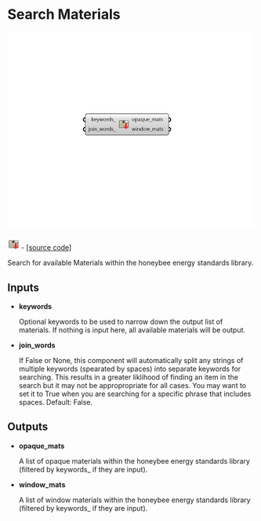 # Search Materials

![](../../.gitbook/assets/Search_Materials.png)

![](../../.gitbook/assets/Search_Materials%20%281%29.png) - [\[source code\]](https://github.com/ladybug-tools/honeybee-grasshopper-energy/blob/master/honeybee_grasshopper_energy/src//HB%20Search%20Materials.py)

Search for available Materials within the honeybee energy standards library.

## Inputs

* **keywords**

  Optional keywords to be used to narrow down the output list of materials. If nothing is input here, all available materials will be output. 

* **join\_words**

  If False or None, this component will automatically split any strings of multiple keywords \(spearated by spaces\) into separate keywords for searching. This results in a greater liklihood of finding an item in the search but it may not be appropropriate for all cases. You may want to set it to True when you are searching for a specific phrase that includes spaces. Default: False. 

## Outputs

* **opaque\_mats**

  A list of opaque materials within the honeybee energy standards library \(filtered by keywords\_ if they are input\). 

* **window\_mats**

  A list of window materials within the honeybee energy standards library \(filtered by keywords\_ if they are input\). 

